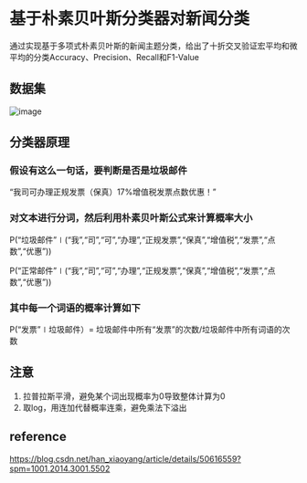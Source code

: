 # 基于朴素贝叶斯分类器对新闻分类
通过实现基于多项式朴素贝叶斯的新闻主题分类，给出了十折交叉验证宏平均和微平均的分类Accuracy、Precision、Recall和F1-Value
## 数据集
![image](https://user-images.githubusercontent.com/77225753/144351999-d4c2f6fe-2fa1-4703-96e5-ccc89733d8d6.png)
## 分类器原理
### 假设有这么一句话，要判断是否是垃圾邮件
“我司可办理正规发票（保真）17%增值税发票点数优惠！”
### 对文本进行分词，然后利用朴素贝叶斯公式来计算概率大小
P(“垃圾邮件”∣(“我”,“司”,“可”,“办理”,“正规发票”,“保真”,“增值税”,“发票”,“点数”,“优惠”))

P(“正常邮件”∣(“我”,“司”,“可”,“办理”,“正规发票”,“保真”,“增值税”,“发票”,“点数”,“优惠”))
### 其中每一个词语的概率计算如下
P(“发票”∣垃圾邮件）= 垃圾邮件中所有“发票”的次数/垃圾邮件中所有词语的次数
## 注意
1. 拉普拉斯平滑，避免某个词出现概率为0导致整体计算为0
2. 取log，用连加代替概率连乘，避免乘法下溢出
## reference
https://blog.csdn.net/han_xiaoyang/article/details/50616559?spm=1001.2014.3001.5502
